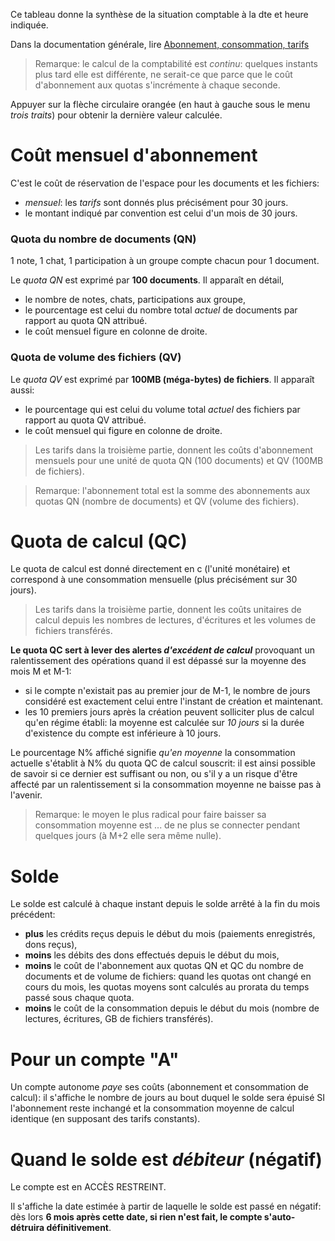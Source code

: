 Ce tableau donne la synthèse de la situation comptable à la dte et heure indiquée.

Dans la documentation générale, lire <a href="$$/appli/aboconso.html" target="_blank">Abonnement, consommation, tarifs</a>

> Remarque: le calcul de la comptabilité est _continu_: quelques instants plus tard elle est différente, ne serait-ce que parce que le coût d'abonnement aux quotas s'incrémente à chaque seconde.

Appuyer sur la flèche circulaire orangée (en haut à gauche sous le menu _trois traits_) pour obtenir la dernière valeur calculée.

# Coût mensuel d'abonnement
C'est le coût de réservation de l'espace pour les documents et les fichiers:
- _mensuel_: les _tarifs_ sont donnés plus précisément pour 30 jours.
- le montant indiqué par convention est celui d'un mois de 30 jours.

### Quota du nombre de documents (QN)
1 note, 1 chat, 1 participation à un groupe compte chacun pour 1 document.

Le _quota QN_ est exprimé par **100 documents**. Il apparaît en détail,
- le nombre de notes, chats, participations aux groupe,
- le pourcentage est celui du nombre total _actuel_ de documents par rapport au quota QN attribué.
- le coût mensuel figure en colonne de droite.

### Quota de volume des fichiers (QV)
Le _quota QV_ est exprimé par **100MB (méga-bytes) de fichiers**. Il apparaît aussi:
- le pourcentage qui est celui du volume total _actuel_ des fichiers par rapport au quota QV attribué.
- le coût mensuel qui figure en colonne de droite.

> Les tarifs dans la troisième partie, donnent les coûts d'abonnement mensuels pour une unité de quota QN (100 documents) et QV (100MB de fichiers).

> Remarque: l'abonnement total est la somme des abonnements aux quotas QN (nombre de documents) et QV (volume des fichiers).

# Quota de calcul (QC)
Le quota de calcul est donné directement en c (l'unité monétaire) et correspond à une consommation mensuelle (plus précisément sur 30 jours). 

> Les tarifs dans la troisième partie, donnent les coûts unitaires de calcul depuis les nombres de lectures, d'écritures et les volumes de fichiers transférés.

**Le quota QC sert à lever des alertes _d'excédent de calcul_** provoquant un ralentissement des opérations quand il est dépassé sur la moyenne des mois M et M-1:
- si le compte n'existait pas au premier jour de M-1, le nombre de jours considéré est exactement celui entre l'instant de création et maintenant.
- les 10 premiers jours après la création peuvent solliciter plus de calcul qu'en régime établi: la moyenne est calculée sur _10 jours_ si la durée d'existence du compte est inférieure à 10 jours.

Le pourcentage N% affiché signifie _qu'en moyenne_ la consommation actuelle s'établit à N% du quota QC de calcul souscrit: il est ainsi possible de savoir si ce dernier est suffisant ou non, ou s'il y a un risque d'être affecté par un ralentissement si la consommation moyenne ne baisse pas à l'avenir.

> Remarque: le moyen le plus radical pour faire baisser sa consommation moyenne est ... de ne plus se connecter pendant quelques jours (à M+2 elle sera même nulle).

# Solde
Le solde est calculé à chaque instant depuis le solde arrêté à la fin du mois précédent:
- **plus** les crédits reçus depuis le début du mois (paiements enregistrés, dons reçus),
- **moins** les débits des dons effectués depuis le début du mois,
- **moins** le coût de l'abonnement aux quotas QN et QC du nombre de documents et de volume de fichiers: quand les quotas ont changé en cours du mois, les quotas moyens sont calculés au prorata du temps passé sous chaque quota.
- **moins** le coût de la consommation depuis le début du mois (nombre de lectures, écritures, GB de fichiers transférés).

# Pour un compte "A"
Un compte autonome _paye_ ses coûts (abonnement et consommation de calcul): il s'affiche le nombre de jours au bout duquel le solde sera épuisé SI l'abonnement reste inchangé et la consommation moyenne de calcul identique (en supposant des tarifs constants).

# Quand le solde est _débiteur_ (négatif)
Le compte est en ACCÈS RESTREINT.

Il s'affiche la date estimée à partir de laquelle le solde est passé en négatif: dès lors **6 mois après cette date, si rien n'est fait, le compte s'auto-détruira définitivement**.
